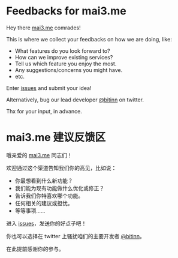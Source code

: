 
# Feedbacks for mai3.me

Hey there [mai3.me](https://mai3.me/) comrades!

This is where we collect your feedbacks on how we are doing, like:

- What features do you look forward to?
- How can we improve existing services?
- Tell us which feature you enjoy the most.
- Any suggestions/concerns you might have.
- etc.

Enter [issues](https://github.com/maihq/feedbacks/issues) and submit your idea!

Alternatively, bug our lead developer [@bitinn](https://twitter.com/bitinn) on twitter.

Thx for your input, in advance.


# mai3.me 建议反馈区

哦亲爱的 [mai3.me](https://mai3.me/) 同志们！

欢迎通过这个渠道告知我们你的高见，比如说：

- 你最想看到什么新功能？
- 我们能为现有功能做什么优化或修正？
- 告诉我们你特喜欢哪个功能。
- 任何相关的建议或担忧。
- 等等事项……

进入 [issues](https://github.com/maihq/feedbacks/issues)，发送你的好点子吧！

你也可以选择在 twitter 上骚扰咱们的主要开发者 [@bitinn](https://twitter.com/bitinn)。

在此提前感谢你的参与。
